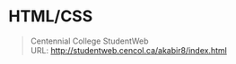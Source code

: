 # HTML/CSS

> Centennial College StudentWeb  
> URL: http://studentweb.cencol.ca/akabir8/index.html
